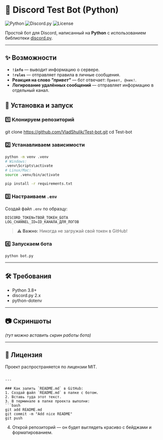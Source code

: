


# 🤖 Discord Test Bot (Python)

![Python](https://img.shields.io/badge/Python-3.8%2B-blue?logo=python)
![Discord.py](https://img.shields.io/badge/discord.py-2.4.0-blueviolet?logo=discord&logoColor=white)
![License](https://img.shields.io/badge/license-MIT-green)

Простой бот для Discord, написанный на **Python** с использованием библиотеки [discord.py](https://discordpy.readthedocs.io/).

---

## ✨ Возможности
- **`!info`** — выводит информацию о сервере.
- **`!rules`** — отправляет правила в личные сообщения.
- **Реакция на слово _"привет"_** — бот отвечает: `Привет, @ник!`.
- **Логирование удалённых сообщений** — отправляет информацию в отдельный канал.



## 🚀 Установка и запуск

### 1️⃣ Клонируем репозиторий

git clone https://github.com/VladShulik/Test-bot.git
cd Test-bot


### 2️⃣ Устанавливаем зависимости

```bash
python -m venv .venv
# Windows:
.venv\Scripts\activate
# Linux/Mac:
source .venv/bin/activate

pip install -r requirements.txt
```

### 3️⃣ Настраиваем `.env`

Создай файл `.env` по образцу:

```env
DISCORD_TOKEN=ТВОЙ_ТОКЕН_БОТА
LOG_CHANNEL_ID=ID_КАНАЛА_ДЛЯ_ЛОГОВ
```

> ⚠ **Важно:** Никогда не загружай свой токен в GitHub!

### 4️⃣ Запускаем бота

```bash
python bot.py
```

---

## 🛠 Требования

* Python 3.8+
* discord.py 2.x
* python-dotenv

---

## 📷 Скриншоты

*(тут можно вставить скрин работы бота)*

---

## 📜 Лицензия

Проект распространяется по лицензии MIT.

````

---

### Как залить `README.md` в GitHub:
1. Создай файл `README.md` в папке с ботом.  
2. Вставь туда этот текст.  
3. В терминале в папке проекта выполни:
```bash
git add README.md
git commit -m "Add nice README"
git push
````

4. Открой репозиторий — он будет выглядеть красиво с бейджами и форматированием.
